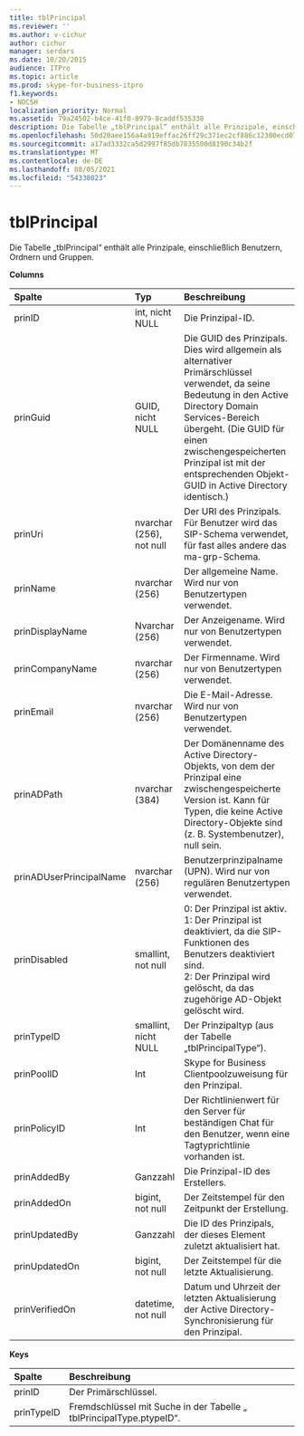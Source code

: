 ```yaml
---
title: tblPrincipal
ms.reviewer: ''
ms.author: v-cichur
author: cichur
manager: serdars
ms.date: 10/20/2015
audience: ITPro
ms.topic: article
ms.prod: skype-for-business-itpro
f1.keywords:
- NOCSH
localization_priority: Normal
ms.assetid: 79a24502-b4ce-41f0-8979-8caddf535338
description: Die Tabelle „tblPrincipal“ enthält alle Prinzipale, einschließlich Benutzern, Ordnern und Gruppen.
ms.openlocfilehash: 50d20aee156a4a919effac26ff29c371ec2cf886c12300ecd07268576730ae49
ms.sourcegitcommit: a17ad3332ca5d2997f85db7835500d8190c34b2f
ms.translationtype: MT
ms.contentlocale: de-DE
ms.lasthandoff: 08/05/2021
ms.locfileid: "54338023"
---
```

# <a name="tblprincipal"></a>tblPrincipal
 
Die Tabelle „tblPrincipal“ enthält alle Prinzipale, einschließlich Benutzern, Ordnern und Gruppen.
  
**Columns**

|**Spalte**|**Typ**|**Beschreibung**|
|:-----|:-----|:-----|
|prinID  <br/> |int, nicht NULL  <br/> |Die Prinzipal-ID.  <br/> |
|prinGuid  <br/> |GUID, nicht NULL  <br/> |Die GUID des Prinzipals. Dies wird allgemein als alternativer Primärschlüssel verwendet, da seine Bedeutung in den Active Directory Domain Services-Bereich übergeht. (Die GUID für einen zwischengespeicherten Prinzipal ist mit der entsprechenden Objekt-GUID in Active Directory identisch.)  <br/> |
|prinUri  <br/> |nvarchar (256), not null  <br/> |Der URI des Prinzipals. Für Benutzer wird das SIP-Schema verwendet, für fast alles andere das ma-grp-Schema.  <br/> |
|prinName  <br/> |nvarchar (256)  <br/> |Der allgemeine Name. Wird nur von Benutzertypen verwendet.  <br/> |
|prinDisplayName  <br/> |Nvarchar (256)  <br/> |Der Anzeigename. Wird nur von Benutzertypen verwendet.  <br/> |
|prinCompanyName  <br/> |nvarchar (256)  <br/> |Der Firmenname. Wird nur von Benutzertypen verwendet.  <br/> |
|prinEmail  <br/> |nvarchar (256)  <br/> |Die E-Mail-Adresse. Wird nur von Benutzertypen verwendet.  <br/> |
|prinADPath  <br/> |nvarchar (384)  <br/> |Der Domänenname des Active Directory-Objekts, von dem der Prinzipal eine zwischengespeicherte Version ist. Kann für Typen, die keine Active Directory-Objekte sind (z. B. Systembenutzer), null sein.  <br/> |
|prinADUserPrincipalName  <br/> |nvarchar (256)  <br/> |Benutzerprinzipalname (UPN). Wird nur von regulären Benutzertypen verwendet.  <br/> |
|prinDisabled  <br/> |smallint, not null  <br/> | 0: Der Prinzipal ist aktiv. <br/>  1: Der Prinzipal ist deaktiviert, da die SIP-Funktionen des Benutzers deaktiviert sind. <br/>  2: Der Prinzipal wird gelöscht, da das zugehörige AD-Objekt gelöscht wird. <br/> |
|prinTypeID  <br/> |smallint, nicht NULL  <br/> |Der Prinzipaltyp (aus der Tabelle „tblPrincipalType“).  <br/> |
|prinPoolID  <br/> |Int  <br/> |Skype for Business Clientpoolzuweisung für den Prinzipal.  <br/> |
|prinPolicyID  <br/> |Int  <br/> |Der Richtlinienwert für den Server für beständigen Chat für den Benutzer, wenn eine Tagtyprichtlinie vorhanden ist.  <br/> |
|prinAddedBy  <br/> |Ganzzahl  <br/> |Die Prinzipal-ID des Erstellers.  <br/> |
|prinAddedOn  <br/> |bigint, not null  <br/> |Der Zeitstempel für den Zeitpunkt der Erstellung.  <br/> |
|prinUpdatedBy  <br/> |Ganzzahl  <br/> |Die ID des Prinzipals, der dieses Element zuletzt aktualisiert hat.  <br/> |
|prinUpdatedOn  <br/> |bigint, not null  <br/> |Der Zeitstempel für die letzte Aktualisierung.  <br/> |
|prinVerifiedOn  <br/> |datetime, not null  <br/> |Datum und Uhrzeit der letzten Aktualisierung der Active Directory-Synchronisierung für den Prinzipal.  <br/> |
   
**Keys**

|**Spalte**|**Beschreibung**|
|:-----|:-----|
|prinID  <br/> |Der Primärschlüssel.  <br/> |
|prinTypeID  <br/> |Fremdschlüssel mit Suche in der Tabelle „ tblPrincipalType.ptypeID“.  <br/> |
   

